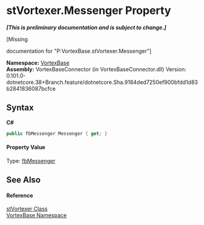# stVortexer.Messenger Property 
 _**\[This is preliminary documentation and is subject to change.\]**_

\[Missing <summary> documentation for "P:VortexBase.stVortexer.Messenger"\]

**Namespace:**&nbsp;<a href="N_VortexBase.md">VortexBase</a><br />**Assembly:**&nbsp;VortexBaseConnector (in VortexBaseConnector.dll) Version: 0.101.0-dotnetcore.38+Branch.feature/dotnetcore.Sha.9184ded7250ef900bfdd1d83b2841836087bcfce

## Syntax

**C#**<br />
``` C#
public fbMessenger Messenger { get; }
```


#### Property Value
Type: <a href="T_VortexBase_fbMessenger.md">fbMessenger</a>

## See Also


#### Reference
<a href="T_VortexBase_stVortexer.md">stVortexer Class</a><br /><a href="N_VortexBase.md">VortexBase Namespace</a><br />